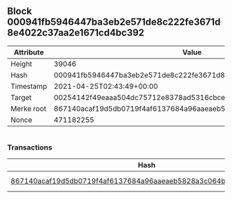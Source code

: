 ## Block 000941fb5946447ba3eb2e571de8c222fe3671d8e4022c37aa2e1671cd4bc392

Attribute | Value
--- | ---
Height | 39046
Hash | 000941fb5946447ba3eb2e571de8c222fe3671d8e4022c37aa2e1671cd4bc392
Timestamp | 2021-04-25T02:43:49+00:00
Target | 00254142f49eaaa504dc75712e8378ad5316cbcead634704b3734b6271167cc4
Merke root | 867140acaf19d5db0719f4af6137684a96aaeaeb5828a3c064b2e625c1318688
Nonce | 471182255

```

```

### Transactions

Hash | Amount
--- | ---
[867140acaf19d5db0719f4af6137684a96aaeaeb5828a3c064b2e625c1318688](867140acaf19d5db0719f4af6137684a96aaeaeb5828a3c064b2e625c1318688.md) | 10.00000000 SKEPTI 
